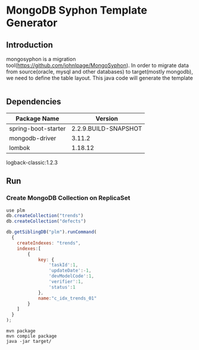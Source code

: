 # MongoDB Syphon Template Generator

## Introduction
mongosyphon is a migration tool(https://github.com/johnlpage/MongoSyphon).
In order to migrate data from source(oracle, mysql and other databases) to target(mostly mongodb), we need to define the table layout.
This java code will generate the template 
```console

```

## Dependencies
Package Name|Version
-----|-----
spring-boot-starter|2.2.9.BUILD-SNAPSHOT
mongodb-driver|3.11.2
lombok|1.18.12
logback-classic:1.2.3

## Run

### Create MongoDB Collection on ReplicaSet

```javascript
use plm
db.createCollection("trends")
db.createCollection("defects")

db.getSiblingDB("plm").runCommand(
  {
    createIndexes: "trends",
    indexes:[
        {
            key: {
                'taskId':1,
                'updateDate':-1,
                'devModelCode':1,
                'verifier':1,
                'status':1
            },
            name:"c_idx_trends_01"
        }
    ]
  }
);

```

```console
mvn package
mvn compile package
java -jar target/
```
